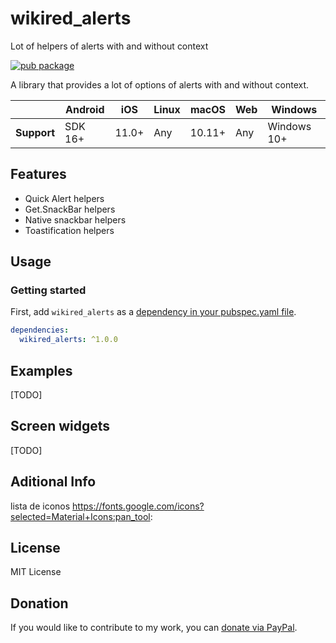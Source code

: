 # wikired_alerts

Lot of helpers of alerts with and without context

[![pub package](https://img.shields.io/badge/PUB-1.0.0-blue)](https://pub.dev/packages/wikired_alerts)

A library that provides a lot of options of alerts with and without context.

|             | Android | iOS   | Linux | macOS  | Web | Windows     |
|-------------|---------|-------|-------|--------|-----|-------------|
| **Support** | SDK 16+ | 11.0+ | Any   | 10.11+ | Any | Windows 10+ |

## Features
  - Quick Alert helpers
  - Get.SnackBar helpers
  - Native snackbar helpers
  - Toastification helpers
  
## Usage

### Getting started

First, add `wikired_alerts` as a [dependency in your pubspec.yaml file](https://flutter.dev/platform-plugins/).


```yaml
dependencies:
  wikired_alerts: ^1.0.0
```

## Examples

[TODO]

## Screen widgets

[TODO]

## Aditional Info

 lista de iconos
 https://fonts.google.com/icons?selected=Material+Icons:pan_tool:



## License
MIT License

## Donation
If you would like to contribute to my work, you can [donate via PayPal](https://paypal.me/wikired ).

